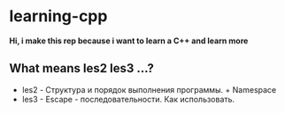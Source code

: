 # learning-cpp
**Hi, i make this rep because i want to learn a C++  and learn more** 

## What means les2 les3 ...?
* les2 - Структура и порядок выполнения программы. + Namespace
* les3 - Escape - последовательности. Как использовать.
